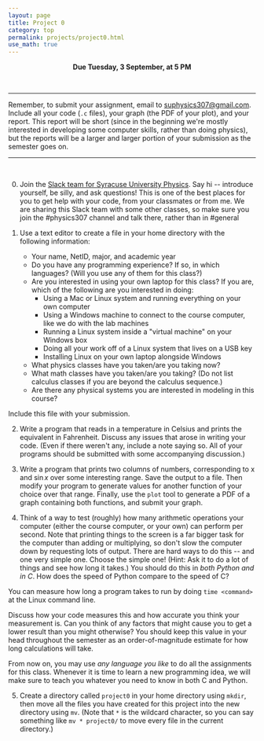 ```yaml
---
layout: page
title: Project 0
category: top
permalink: projects/project0.html
use_math: true
---
```

<center>

<b>Due Tuesday, 3 September, at 5 PM</b><br>

</center>

<br>

---
Remember, to submit your assignment, email to <suphysics307@gmail.com>. Include all your code (`.c` files), your graph (the PDF of your plot), and your report.
This report will be short (since in the beginning we're mostly interested in developing some computer skills, rather than doing physics), but the reports will
be a larger and larger portion of your submission as the semester goes on.

---

<br>

0. Join the [Slack team for Syracuse University Physics](https://suphysics.slack.com). Say hi -- introduce yourself, be silly, and ask questions! This is one of the best places for you to get help with your code, from your classmates or from me. We are sharing this Slack team with some other classes, so make sure you join the #physics307 channel and talk there, rather than in #general

1. Use a text editor to create a file in your home directory with the following information:

    - Your name, NetID, major, and academic year
    - Do you have any programming experience? If so, in which languages? (Will you use any of them for this class?)
    - Are you interested in using your own laptop for this class? If you are, which of the following are you interested in doing:
      - Using a Mac or Linux system and running everything on your own computer
      - Using a Windows machine to connect to the course computer, like we do with the lab machines
      - Running a Linux system inside a "virtual machine" on your Windows box
      - Doing all your work off of a Linux system that lives on a USB key
      - Installing Linux on your own laptop alongside Windows
    - What physics classes have you taken/are you taking now?
    - What math classes have you taken/are you taking? (Do not list calculus classes if you are beyond the calculus sequence.)
    - Are there any physical systems you are interested in modeling in this course?

Include this file with your submission.

2. Write a program that reads in a temperature in Celsius and prints the equivalent in Fahrenheit.
Discuss any issues that arose in writing your code. (Even if there weren't any, include a note saying so.
All of your programs should be submitted with some accompanying discussion.)


3. Write a program that prints two columns of numbers, corresponding to x and $\sin x$ over some
interesting range. Save the output to a file. Then modify your program to generate values for another
function of your choice over that range. Finally, use the `plot` tool to generate a PDF of a graph 
containing both functions, and submit your graph.

4. Think of a way to test (roughly) how many arithmetic operations your computer (either the course
computer, or your own) can perform per second. Note that printing things to the screen is a far bigger
task for the computer than adding or multiplying, so don't slow the computer down by requesting lots
of output. There are hard ways to do this -- and one very simple one. Choose the simple one! (Hint: Ask it 
to do a lot of things and see how long it takes.) You should do this in *both Python and in C*. How does
the speed of Python compare to the speed of C? 

You can measure how long a program takes to run by doing `time <command>` at the Linux command line. 

Discuss how your code measures this and how accurate you think your measurement is.
Can you think of any factors that might cause you to get a lower result than you might otherwise?
You should keep this value in your head throughout the semester as an order-of-magnitude estimate
for how long calculations will take.

From now on, you may use *any language you like* to do all the assignments for this class. Whenever it is time
to learn a new programming idea, we will make sure to teach you whatever you need to know in both C and Python.

5. Create a directory called `project0` in your home directory using `mkdir`, then move all the files you have 
created for this project into the new directory using `mv`. (Note that `*` is the wildcard character, so you can say
something like `mv * project0/` to move every file in the current directory.)


